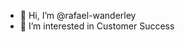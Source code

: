 - 👋 Hi, I’m @rafael-wanderley
- 👀 I’m interested in Customer Success

<!---
rafael-wanderley/rafael-wanderley is a ✨ special ✨ repository because its `README.md` (this file) appears on your GitHub profile.
You can click the Preview link to take a look at your changes.
--->
